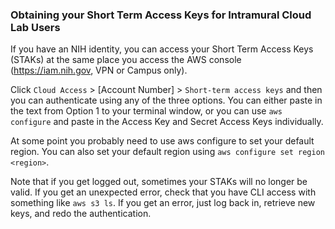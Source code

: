 ### Obtaining your Short Term Access Keys for Intramural Cloud Lab Users
If you have an NIH identity, you can access your Short Term Access Keys (STAKs) at the same place you access the AWS console (https://iam.nih.gov, VPN or Campus only).

Click `Cloud Access` > [Account Number] > `Short-term access keys` and then you can authenticate using any of the three options. 
You can either paste in the text from Option 1 to your terminal window, or you can use `aws configure` and paste in the Access Key and Secret Access Keys individually. 

At some point you probably need to use aws configure to set your default region. You can also set your default region using `aws configure set region <region>`.

Note that if you get logged out, sometimes your STAKs will no longer be valid. If you get an unexpected error, check that you have CLI access with something like `aws s3 ls`. If you get an error, just log back in, retrieve new keys, and redo the authentication.
